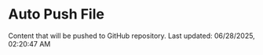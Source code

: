 # Auto Push File

Content that will be pushed to GitHub repository.
Last updated: 06/28/2025, 02:20:47 AM